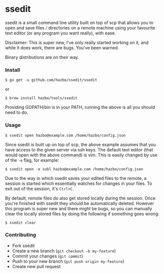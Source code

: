 # ssedit

ssedit is a small command line utility built on top of scp that allows you to
open and save files / directories on a remote machine using your favourite
text editor (or any program you want really), with ease.

Disclaimer: This is super new, I've only really started working on it, and while
it does work, there are bugs. You've been warned.

Binary distributions are on their way.

### Install

```
$ go get -u github.com/hazbo/ssedit/ssedit
```

or

```
$ brew install hazbo/tools/ssedit
```

Providing GOPATH/bin is in your PATH, running the above is all you should need
to do.

### Usage

```
$ ssedit open hazbo@example.com /home/hazbo/config.json
```

Since ssedit is built up on top of scp, the above example assumes that you have
access to the given server via ssh keys. The default text editor (that would
open with the above command) is vim. This is easily changed by use of the `-e`
flag, for example:

```
$ ssedit open -e subl hazbo@example.com /home/hazbo/config.json
```

Due to the way in which ssedit saves your edited files to the remote, a session
is started which essentially watches for changes in your files. To exit out of
the session, it's `Ctrl+C`.

By default, remote files do also get stored locally during the session. Once
you're finished with ssedit they should be automatically deleted. However this
program is super new and there might be bugs, so you can manually clear the
locally stored files by doing the following if something goes wrong:

```
$ ssedit clear
```

### Contributing

  - Fork ssedit
  - Create a new branch (`git checkout -b my-feature`)
  - Commit your changes (`git commit`)
  - Push to your new branch (`git push origin my-feature`)
  - Create new pull request
